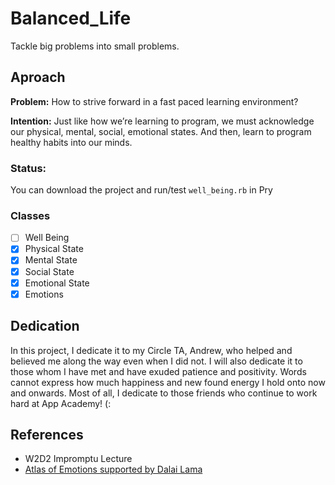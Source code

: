 # Balanced_Life 
Tackle big problems into small problems. 

## Aproach
**Problem:** How to strive forward in a fast paced learning environment?

**Intention:** Just like how we’re learning to program, we must acknowledge our physical, mental, social, emotional states. And then, learn to program healthy habits into our minds.

### Status: 
You can download the project and run/test `well_being.rb` in Pry 

### Classes 
- [ ] Well Being
- [x] Physical State
- [x] Mental State
- [x] Social State
- [x] Emotional State
- [x] Emotions

## Dedication
In this project, I dedicate it to my Circle TA, Andrew, who helped and believed me along the way even when I did not. I will also dedicate it to those whom I have met and have exuded patience and positivity. Words cannot express how much happiness and new found energy I hold onto now and onwards. Most of all, I dedicate to those friends who continue to work hard at App Academy! (: 

## References
* W2D2 Impromptu Lecture
* [Atlas of Emotions supported by Dalai Lama][emotions]

[emotions]: http://atlasofemotions.org/#introduction/
